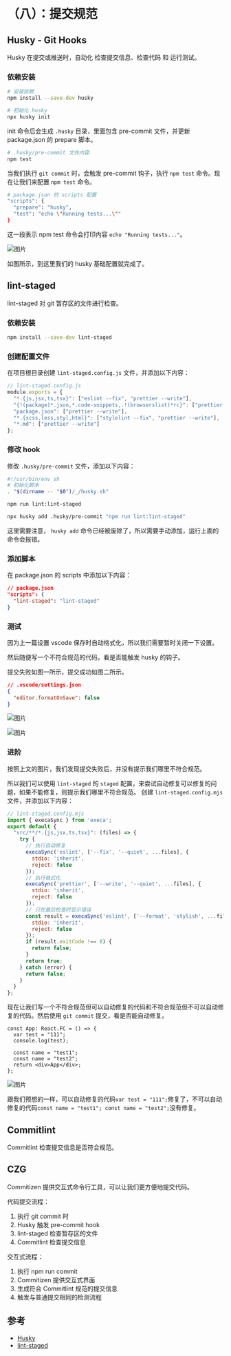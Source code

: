 # （八）：提交规范

## Husky - Git Hooks

Husky 在提交或推送时，自动化 检查提交信息、检查代码 和 运行测试。


### 依赖安装

```bash
# 安装依赖
npm install --save-dev husky

# 初始化 husky
npx husky init
```

init 命令后会生成 `.husky` 目录，里面包含 pre-commit 文件，并更新 package.json 的 prepare 脚本。

```bash
# .husky/pre-commit 文件内容
npm test
```

当我们执行 `git commit` 时，会触发 pre-commit 钩子，执行 `npm test` 命令。现在让我们来配置 `npm test` 命令。

```bash
# package.json 的 scripts 配置
"scripts": {
  "prepare": "husky",
  "test": "echo \"Running tests...\""
}
```

这一段表示 npm test 命令会打印内容 `echo "Running tests..."`。

![图片](../../public/assets/reactAdmin/7.png)

如图所示，到这里我们的 husky 基础配置就完成了。

## lint-staged

lint-staged 对 git 暂存区的文件进行检查。

### 依赖安装

```bash
npm install --save-dev lint-staged
```

### 创建配置文件

在项目根目录创建 `lint-staged.config.js` 文件，并添加以下内容：

```js
// lint-staged.config.js
module.exports = {
  "*.{js,jsx,ts,tsx}": ["eslint --fix", "prettier --write"],
  "{!(package)*.json,*.code-snippets,.!(browserslist)*rc}": ["prettier --write--parser json"],
  "package.json": ["prettier --write"],
  "*.{scss,less,styl,html}": ["stylelint --fix", "prettier --write"],
  "*.md": ["prettier --write"]
};
```

### 修改 hook

修改 `.husky/pre-commit` 文件，添加以下内容：

```bash
#!/usr/bin/env sh
# 初始化脚本
. "$(dirname -- "$0")/_/husky.sh"

npm run lint:lint-staged
```

```bash
npx husky add .husky/pre-commit "npm run lint:lint-staged"
```
这里需要注意， `husky add` 命令已经被废除了，所以需要手动添加，运行上面的命令会报错。

### 添加脚本

在 package.json 的 scripts 中添加以下内容：

```json
// package.json
"scripts": {
  "lint-staged": "lint-staged"
}
```

### 测试

因为上一篇设置 vscode 保存时自动格式化，所以我们需要暂时关闭一下设置。

然后随便写一个不符合规范的代码，看是否能触发 husky 的钩子。

提交失败如图一所示，提交成功如图二所示。

```json
// .vscode/settings.json
{
  "editor.formatOnSave": false
}
```

![图片](../../public/assets/reactAdmin/8.png)

![图片](../../public/assets/reactAdmin/9.png)


### 进阶

按照上文的图片，我们发现提交失败后，并没有提示我们哪里不符合规范。

所以我们可以使用 `lint-staged` 的 `staged` 配置，来尝试自动修复可以修复的问题，如果不能修复，则提示我们哪里不符合规范。
创建 `lint-staged.config.mjs` 文件，并添加以下内容：

```js
// lint-staged.config.mjs
import { execaSync } from 'execa';
export default {
  "src/**/*.{js,jsx,ts,tsx}": (files) => {
    try {
      // 执行自动修复
      execaSync('eslint', ['--fix', '--quiet', ...files], { 
        stdio: 'inherit',
        reject: false
      });
      // 执行格式化
      execaSync('prettier', ['--write', '--quiet', ...files], { 
        stdio: 'inherit',
        reject: false
      });
      // 只在最后检查时显示错误
      const result = execaSync('eslint', ['--format', 'stylish', ...files], { 
        stdio: 'inherit',
        reject: false
      });
      if (result.exitCode !== 0) {
        return false;
      }
      return true;
    } catch (error) {
      return false;
    }
  }
};
```


现在让我们写一个不符合规范但可以自动修复的代码和不符合规范但不可以自动修复的代码。然后使用 `git commit` 提交，看是否能自动修复。

```tsx
const App: React.FC = () => {
  var test = "111";
  console.log(test);

  const name = "test1";
  const name = "test2";
  return <div>App</div>;
};
```

![图片](../../public/assets/reactAdmin/11.png)

跟我们预想的一样，可以自动修复的代码`var test = "111";`修复了，不可以自动修复的代码`const name = "test1"; const name = "test2";`没有修复。

## Commitlint

Commitlint 检查提交信息是否符合规范。

## CZG

Commitizen 提供交互式命令行工具，可以让我们更方便地提交代码。


代码提交流程：

1. 执行 git commit 时
2. Husky 触发 pre-commit hook
3. lint-staged 检查暂存区的文件
4. Commitlint 检查提交信息

交互式流程：

1. 执行 npm run commit
2. Commitizen 提供交互式界面
3. 生成符合 Commitlint 规范的提交信息
4. 触发与普通提交相同的检测流程


## 参考

- [Husky](https://typicode.github.io/husky/zh/)
- [lint-staged](https://www.npmjs.com/package/lint-staged)
